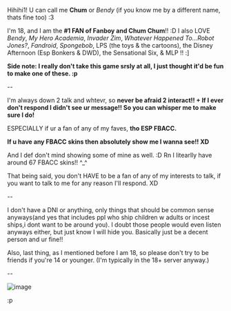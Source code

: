 Hihihi1! 
U can call me **Chum** or *Bendy* (if you know me by a different name, thats fine too) :3

I'm 18, and I am the **#1 FAN of Fanboy and Chum Chum**!! :D 
I also LOVE *Bendy*, *My Hero Academia*, *Invader Zim*, *Whatever Happened To...Robot Jones?*, *Fandroid*, *Spongebob*, LPS (the toys & the cartoons), the Disney Afternoon (Esp Bonkers & DWD), the Sensational Six, & MLP !! :]

**Side note: I really don't take this game srsly at all, I just thought it'd be fun to make one of these. :p** 

--

I'm always down 2 talk and whtevr, so **never be afraid 2 interact!! + If I ever don't respond I didn't see ur message!! So you can whisper me to make sure I do!**

ESPECIALLY if ur a fan of any of my faves, **tho ESP FBACC.** 

**If u have any FBACC skins then absolutely show me I wanna see!! XD** 

And I def don't mind showing some of mine as well. :D Rn I litearlly have around 67 FBACC skins!! ^_^

That being said, you don't HAVE to be a fan of any of my interests to talk, if you want to talk to me for any reason I'll respond. XD

--

I don't have a DNI or anything, only things that should be common sense anyways(and yes that includes ppl who ship children w adults or incest ships,i dont want to be around you). I doubt those people would even listen anyways either, but just know I will hide you. Basically just be a decent person and ur fine!! 


Also, last thing, as I mentioned before I am 18, so please don't try to be friends if you're 14 or younger. (I'm typically in the 18+ server anyway.)

--


![image](https://i.pinimg.com/736x/4d/f9/ee/4df9eed2910fea4ae6446cbc7aa75726.jpg)

 :p
